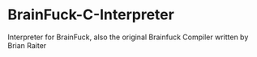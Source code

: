 # BrainFuck-C-Interpreter
Interpreter for BrainFuck, also the original Brainfuck Compiler written by Brian Raiter

